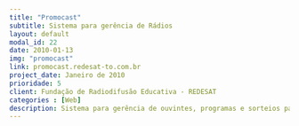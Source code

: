```yaml
---
title: "Promocast"
subtitle: Sistema para gerência de Rádios
layout: default
modal_id: 22
date: 2010-01-13
img: "promocast"
link: promocast.redesat-to.com.br
project_date: Janeiro de 2010
prioridade: 5
client: Fundação de Radiodifusão Educativa - REDESAT
categories : [Web]
description: Sistema para gerência de ouvintes, programas e sorteios para Rádios
---
```

